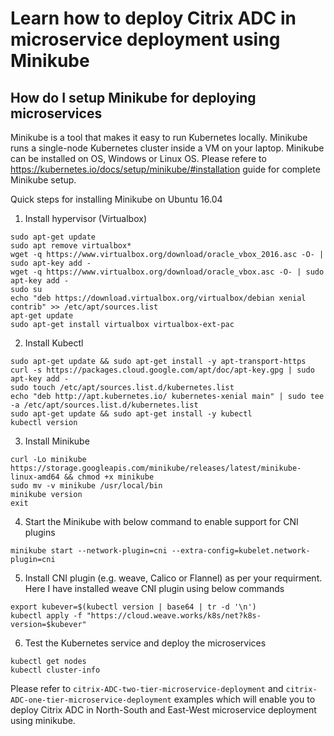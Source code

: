 # Learn how to deploy Citrix ADC in microservice deployment using Minikube

## How do I setup Minikube for deploying microservices
Minikube is a tool that makes it easy to run Kubernetes locally. Minikube runs a single-node Kubernetes cluster inside a VM on your laptop.
Minikube can be installed on OS, Windows or Linux OS. Please refere to https://kubernetes.io/docs/setup/minikube/#installation guide for complete Minikube setup.

Quick steps for installing Minikube on Ubuntu 16.04
1. Install hypervisor (Virtualbox)
```
sudo apt-get update
sudo apt remove virtualbox*
wget -q https://www.virtualbox.org/download/oracle_vbox_2016.asc -O- | sudo apt-key add -
wget -q https://www.virtualbox.org/download/oracle_vbox.asc -O- | sudo apt-key add -
sudo su
echo "deb https://download.virtualbox.org/virtualbox/debian xenial contrib" >> /etc/apt/sources.list
apt-get update
sudo apt-get install virtualbox virtualbox-ext-pac
```
2. Install Kubectl
```
sudo apt-get update && sudo apt-get install -y apt-transport-https
curl -s https://packages.cloud.google.com/apt/doc/apt-key.gpg | sudo apt-key add -
sudo touch /etc/apt/sources.list.d/kubernetes.list 
echo "deb http://apt.kubernetes.io/ kubernetes-xenial main" | sudo tee -a /etc/apt/sources.list.d/kubernetes.list
sudo apt-get update && sudo apt-get install -y kubectl
kubectl version
```
3. Install Minikube
```
curl -Lo minikube https://storage.googleapis.com/minikube/releases/latest/minikube-linux-amd64 && chmod +x minikube
sudo mv -v minikube /usr/local/bin
minikube version
exit
```
4. Start the Minikube with below command to enable support for CNI plugins
```
minikube start --network-plugin=cni --extra-config=kubelet.network-plugin=cni
```
5. Install CNI plugin (e.g. weave, Calico or Flannel) as per your requirment. Here I have installed weave CNI plugin using below commands
```
export kubever=$(kubectl version | base64 | tr -d '\n')
kubectl apply -f "https://cloud.weave.works/k8s/net?k8s-version=$kubever"
```
6. Test the Kubernetes service and deploy the microservices
```
kubectl get nodes
kubectl cluster-info
```

Please refer to ``citrix-ADC-two-tier-microservice-deployment`` and ``citrix-ADC-one-tier-microservice-deployment`` examples which will enable you to deploy Citrix ADC in North-South and East-West microservice deployment using minikube.
